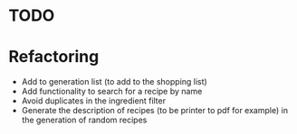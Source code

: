 TODO
====

# Refactoring


* Add to generation list (to add to the shopping list)
* Add functionality to search for a recipe by name
* Avoid duplicates in the ingredient filter
* Generate the description of recipes (to be printer to pdf for example) in the generation of random recipes
